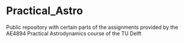 # Practical_Astro
Public repository with certain parts of the assignments provided by the AE4894 Practical Astrodynamics course of the TU Delft
